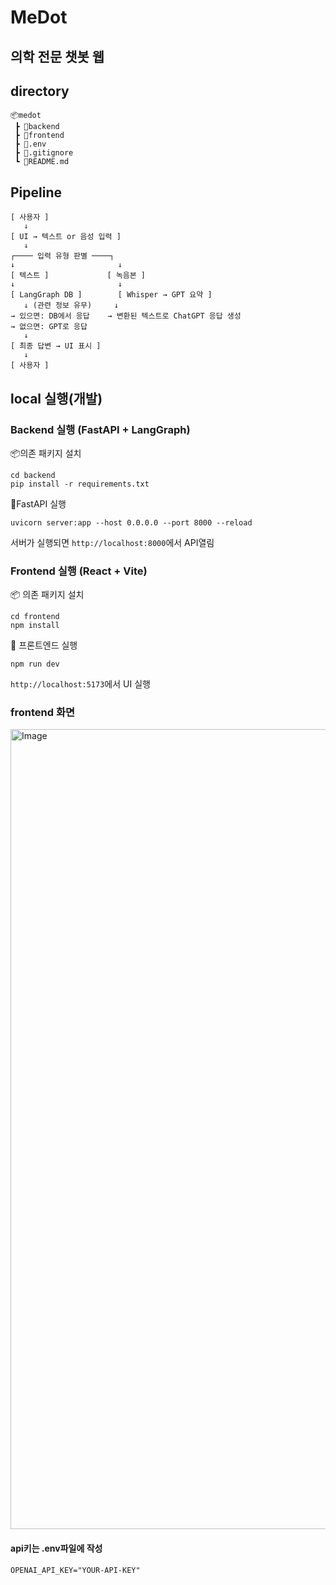 # MeDot
## 의학 전문 챗봇 웹
## directory
```
📦medot
 ┣ 📂backend
 ┣ 📂frontend
 ┣ 📜.env
 ┣ 📜.gitignore
 ┗ 📜README.md
```
## Pipeline
```
[ 사용자 ]  
   ↓  
[ UI → 텍스트 or 음성 입력 ]  
   ↓  
┌──── 입력 유형 판별 ────┐
↓                       ↓
[ 텍스트 ]             [ 녹음본 ]
↓                       ↓
[ LangGraph DB ]        [ Whisper → GPT 요약 ]
   ↓ (관련 정보 유무)     ↓
→ 있으면: DB에서 응답    → 변환된 텍스트로 ChatGPT 응답 생성
→ 없으면: GPT로 응답
   ↓
[ 최종 답변 → UI 표시 ]  
   ↓
[ 사용자 ]
```
## local 실행(개발)
### Backend 실행 (FastAPI + LangGraph)
📦의존 패키지 설치
```
cd backend
pip install -r requirements.txt
```
🚀FastAPI 실행
```
uvicorn server:app --host 0.0.0.0 --port 8000 --reload
```

서버가 실행되면 `http://localhost:8000`에서 API열림
### Frontend 실행 (React + Vite)
📦 의존 패키지 설치
```
cd frontend
npm install
```
🚀 프론트엔드 실행
```
npm run dev
```
`http://localhost:5173`에서 UI 실행

### frontend 화면
<img width="1280" alt="Image" src="https://github.com/user-attachments/assets/29cc2f85-1ace-4fce-8a24-fd7ed3709452" />

#### api키는 .env파일에 작성
`OPENAI_API_KEY="YOUR-API-KEY"`

